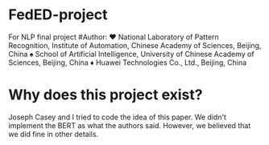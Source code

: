 # FedED-project
For NLP final project
#Author: ♥ National Laboratory of Pattern Recognition, Institute of Automation, Chinese Academy of Sciences, Beijing, China ♠ School of Artificial Intelligence, University of Chinese Academy of Sciences, Beijing, China ♦ Huawei Technologies Co., Ltd., Beijing, China
# Why does this project exist?
Joseph Casey and I tried to code the idea of this paper. We didn't implement the BERT as what the authors said. However, we believed that we did fine in other details.
#
